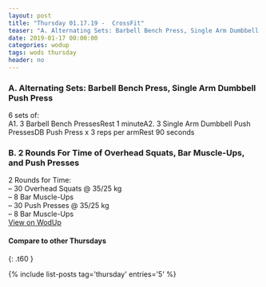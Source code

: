 ```yaml
---
layout: post
title: "Thursday 01.17.19 -  CrossFit"
teaser: "A. Alternating Sets: Barbell Bench Press, Single Arm Dumbbell Push Press<br/> B.  2 Rounds For Time of Overhead Squats, Bar Muscle-Ups, and Push Presses"
date: 2019-01-17 00:00:00
categories: wodup
tags: wods thursday
header: no
---
```



<h3>A. Alternating Sets: Barbell Bench Press, Single Arm Dumbbell Push Press</h3>
6 sets of:<br/>A1. 3 Barbell Bench PressesRest 1 minuteA2. 3 Single Arm Dumbbell Push PressesDB Push Press x 3 reps per armRest 90 seconds
<h3>B.  2 Rounds For Time of Overhead Squats, Bar Muscle-Ups, and Push Presses</h3>
2 Rounds for Time:<br/>– 30 Overhead Squats @ 35/25 kg<br/>– 8 Bar Muscle-Ups<br/>– 30 Push Presses @ 35/25 kg<br/>– 8 Bar Muscle-Ups<br/>
<a href="https://www.wodup.com/gyms/asphodel/wods/12495" target="blank">View on WodUp</a>


#### Compare to other Thursdays
{: .t60 }

{% include list-posts tag='thursday' entries='5' %}